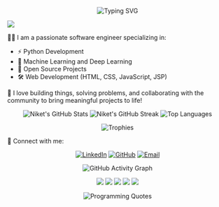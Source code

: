 <!-- Introduction Section -->
<p align="center">
  <img src="https://readme-typing-svg.demolab.com?font=Fira+Code&weight=500&size=25&duration=4000&pause=1000&color=F7BE38&center=true&vCenter=true&width=435&lines=Hi+%F0%9F%91%8B%2C+I'm+Niket+%F0%9F%A7%91%E2%80%8D%F0%9F%92%BB;Daydreaming+with+Python+%F0%9F%94%A5;Machine+Learning+Enthusiast+%F0%9F%A4%96;Open+Source+Contributor+%F0%9F%92%AA" alt="Typing SVG" />
</p>

<!-- Hit Counter -->
<a href="https://hits.seeyoufarm.com">
  <img src="https://hits.seeyoufarm.com/api/count/incr/badge.svg?url=https%3A%2F%2Fgithub.com%2FNiketKumardheeryan&count_bg=%23C83D90&title_bg=%23555555&icon=ferrari.svg&icon_color=%23E7E7E7&title=Thanks+for+visiting%21&edge_flat=true"/>
</a>

<!-- About Me Section -->
<p>👨‍💻 I am a passionate software engineer specializing in:</p>
<ul>
  <li>⚡ Python Development</li>
  <li>🤖 Machine Learning and Deep Learning</li>
  <li>🌟 Open Source Projects</li>
  <li>🛠️ Web Development (HTML, CSS, JavaScript, JSP)</li>
</ul>

<p>🚀 I love building things, solving problems, and collaborating with the community to bring meaningful projects to life!</p>

<!-- GitHub Stats Section -->
<p align="center">
  <img src="https://github-readme-stats.vercel.app/api?username=NiketKumardheeryan&show_icons=true&theme=radical" alt="Niket's GitHub Stats" />
  <img src="https://github-readme-streak-stats.herokuapp.com/?user=NiketKumardheeryan&theme=radical" alt="Niket's GitHub Streak" />
  <img src="https://github-readme-stats.vercel.app/api/top-langs/?username=NiketKumardheeryan&layout=compact&theme=radical" alt="Top Languages" />
</p>

<!-- GitHub Trophies Section -->
<p align="center">
  <img src="https://github-profile-trophy.vercel.app/?username=NiketKumardheeryan&theme=radical&no-frame=true&row=1&column=7" alt="Trophies" />
</p>

<!-- Connect with Me Section -->
<p>🔗 Connect with me:</p>
<p align="center">
  <a href="https://www.linkedin.com/in/your-linkedin-profile/"><img alt="LinkedIn" title="LinkedIn" src="https://img.shields.io/badge/-LinkedIn-0e76a8?style=for-the-badge&logo=linkedin&logoColor=white"/></a>
  <a href="https://github.com/NiketKumardheeryan"><img alt="GitHub" title="GitHub" src="https://img.shields.io/badge/-GitHub-black?style=for-the-badge&logo=github&logoColor=white"/></a>
  <a href="mailto:your-email@example.com"><img alt="Email" title="Email" src="https://img.shields.io/badge/-Email-c14438?style=for-the-badge&logo=gmail&logoColor=white"/></a>
</p>

<!-- GitHub Activity Graph -->
<p align="center">
  <img src="https://activity-graph.herokuapp.com/graph?username=NiketKumardheeryan&theme=github" alt="GitHub Activity Graph" />
</p>

<!-- Fun Badges and Achievements -->
<p align="center">
  <img src="https://img.shields.io/badge/Code-Python-informational?style=flat&logo=python&logoColor=white&color=2bbc8a" />
  <img src="https://img.shields.io/badge/Tools-TensorFlow-informational?style=flat&logo=tensorflow&logoColor=white&color=FF6F00" />
  <img src="https://img.shields.io/badge/Framework-Django-informational?style=flat&logo=django&logoColor=white&color=092E20" />
  <img src="https://img.shields.io/badge/Editor-VS_Code-blue?style=flat&logo=visual-studio-code&logoColor=white" />
  <img src="https://img.shields.io/badge/CI/CD-GitHub_Actions-lightgrey?style=flat&logo=github-actions&logoColor=white" />
</p>

<!-- Fun Section: Random Programming Quotes -->
<p align="center">
  <img src="https://quotes-github-readme.vercel.app/api?type=horizontal&theme=radical" alt="Programming Quotes" />
</p>

